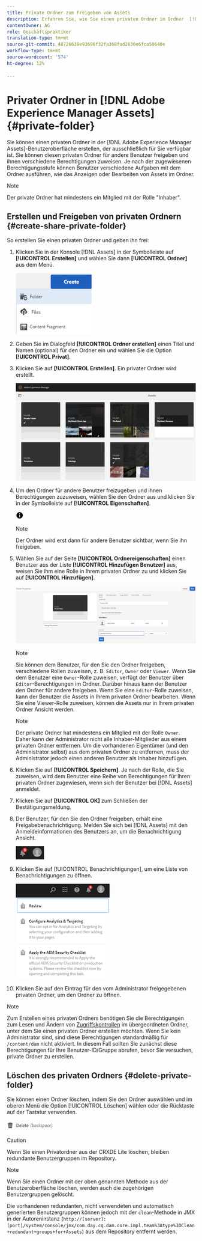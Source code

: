 ```yaml
---
title: Private Ordner zum Freigeben von Assets
description: Erfahren Sie, wie Sie einen privaten Ordner im Ordner  [!DNL Adobe Experience Manager Assets] erstellen und ihn für andere Benutzer freigeben und ihnen verschiedene Berechtigungen zuweisen.
contentOwner: AG
role: Geschäftspraktiker
translation-type: tm+mt
source-git-commit: 48726639e93696f32fa368fad2630e6fca50640e
workflow-type: tm+mt
source-wordcount: '574'
ht-degree: 12%

---
```



# Privater Ordner in [!DNL Adobe Experience Manager Assets] {#private-folder}

Sie können einen privaten Ordner in der [!DNL Adobe Experience Manager Assets]-Benutzeroberfläche erstellen, der ausschließlich für Sie verfügbar ist. Sie können diesen privaten Ordner für andere Benutzer freigeben und ihnen verschiedene Berechtigungen zuweisen. Je nach der zugewiesenen Berechtigungsstufe können Benutzer verschiedene Aufgaben mit dem Ordner ausführen, wie das Anzeigen oder Bearbeiten von Assets im Ordner.

>[!NOTE]
>
>Der private Ordner hat mindestens ein Mitglied mit der Rolle &quot;Inhaber&quot;.

## Erstellen und Freigeben von privaten Ordnern {#create-share-private-folder}

So erstellen Sie einen privaten Ordner und geben ihn frei:

1. Klicken Sie in der Konsole [!DNL Assets] in der Symbolleiste auf **[!UICONTROL Erstellen]** und wählen Sie dann **[!UICONTROL Ordner]** aus dem Menü.

   ![Asset-Ordner erstellen](assets/Create-folder.png)

1. Geben Sie im Dialogfeld **[!UICONTROL Ordner erstellen]** einen Titel und Namen (optional) für den Ordner ein und wählen Sie die Option **[!UICONTROL Privat]**.

1. Klicken Sie auf **[!UICONTROL Erstellen]**. Ein privater Ordner wird erstellt.

   ![chlimage_1-413](assets/chlimage_1-413.png)

1. Um den Ordner für andere Benutzer freizugeben und ihnen Berechtigungen zuzuweisen, wählen Sie den Ordner aus und klicken Sie in der Symbolleiste auf **[!UICONTROL Eigenschaften]**.

   ![Info, Option](assets/do-not-localize/info-circle-icon.png)

   >[!NOTE]
   >
   >Der Ordner wird erst dann für andere Benutzer sichtbar, wenn Sie ihn freigeben.

1. Wählen Sie auf der Seite **[!UICONTROL Ordnereigenschaften]** einen Benutzer aus der Liste **[!UICONTROL Hinzufügen Benutzer]** aus, weisen Sie ihm eine Rolle in Ihrem privaten Ordner zu und klicken Sie auf **[!UICONTROL Hinzufügen]**.

   ![chlimage_1-415](assets/chlimage_1-415.png)

   >[!NOTE]
   >
   >Sie können dem Benutzer, für den Sie den Ordner freigeben, verschiedene Rollen zuweisen, z. B. `Editor`, `Owner` oder `Viewer`. Wenn Sie dem Benutzer eine `Owner`-Rolle zuweisen, verfügt der Benutzer über `Editor`-Berechtigungen im Ordner. Darüber hinaus kann der Benutzer den Ordner für andere freigeben. Wenn Sie eine `Editor`-Rolle zuweisen, kann der Benutzer die Assets in Ihrem privaten Ordner bearbeiten. Wenn Sie eine Viewer-Rolle zuweisen, können die Assets nur in Ihrem privaten Ordner Ansicht werden.

   >[!NOTE]
   >
   >Der private Ordner hat mindestens ein Mitglied mit der Rolle `Owner`. Daher kann der Administrator nicht alle Inhaber-Mitglieder aus einem privaten Ordner entfernen. Um die vorhandenen Eigentümer (und den Administrator selbst) aus dem privaten Ordner zu entfernen, muss der Administrator jedoch einen anderen Benutzer als Inhaber hinzufügen.

1. Klicken Sie auf **[!UICONTROL Speichern]**. Je nach der Rolle, die Sie zuweisen, wird dem Benutzer eine Reihe von Berechtigungen für Ihren privaten Ordner zugewiesen, wenn sich der Benutzer bei [!DNL Assets] anmeldet.
1. Klicken Sie auf **[!UICONTROL OK]** zum Schließen der Bestätigungsmeldung.
1. Der Benutzer, für den Sie den Ordner freigeben, erhält eine Freigabebenachrichtigung. Melden Sie sich bei [!DNL Assets] mit den Anmeldeinformationen des Benutzers an, um die Benachrichtigung Ansicht.

   ![chlimage_1-416](assets/chlimage_1-416.png)

1. Klicken Sie auf [!UICONTROL Benachrichtigungen], um eine Liste von Benachrichtigungen zu öffnen.

   ![Liste der Meldungen](assets/Assets-Notification.png)

1. Klicken Sie auf den Eintrag für den vom Administrator freigegebenen privaten Ordner, um den Ordner zu öffnen.

>[!NOTE]
>
>Zum Erstellen eines privaten Ordners benötigen Sie die Berechtigungen zum Lesen und Ändern von [Zugriffskontrollen](/help/sites-administering/security.md#permissions-in-aem) im übergeordneten Ordner, unter dem Sie einen privaten Ordner erstellen möchten. Wenn Sie kein Administrator sind, sind diese Berechtigungen standardmäßig für `/content/dam` nicht aktiviert. In diesem Fall sollten Sie zunächst diese Berechtigungen für Ihre Benutzer-ID/Gruppe abrufen, bevor Sie versuchen, private Ordner zu erstellen.

## Löschen des privaten Ordners {#delete-private-folder}

Sie können einen Ordner löschen, indem Sie den Ordner auswählen und im oberen Menü die Option [!UICONTROL Löschen] wählen oder die Rücktaste auf der Tastatur verwenden.

![Option &quot;Löschen&quot;im oberen Menü](assets/delete-option.png)

>[!CAUTION]
>
>Wenn Sie einen Privatordner aus der CRXDE Lite löschen, bleiben redundante Benutzergruppen im Repository.

>[!NOTE]
>
>Wenn Sie einen Ordner mit der oben genannten Methode aus der Benutzeroberfläche löschen, werden auch die zugehörigen Benutzergruppen gelöscht.
>
>Die vorhandenen redundanten, nicht verwendeten und automatisch generierten Benutzergruppen können jedoch mit der `clean`-Methode in JMX in der Autoreninstanz (`http://[server]:[port]/system/console/jmx/com.day.cq.dam.core.impl.team%3Atype%3DClean+redundant+groups+for+Assets`) aus dem Repository entfernt werden.
